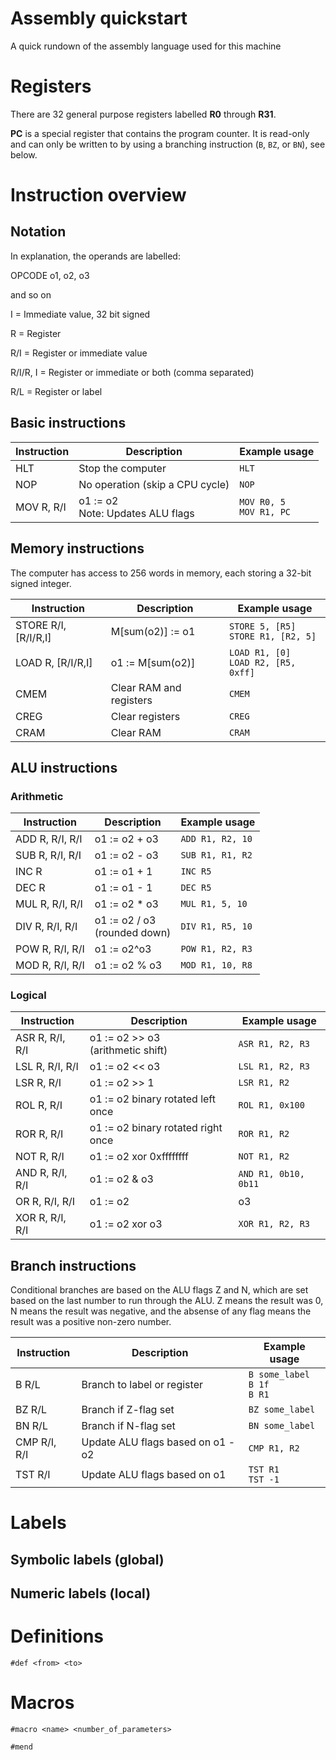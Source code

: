 # Assembly quickstart

A quick rundown of the assembly language used for this machine

# Registers

There are 32 general purpose registers labelled **R0** through **R31**.

**PC** is a special register that contains the program counter. It is read-only and can only be written to by using a branching instruction (`B`, `BZ`, or `BN`), see below.

# Instruction overview

## Notation

In explanation, the operands are labelled:

OPCODE o1, o2, o3

and so on

I = Immediate value, 32 bit signed

R = Register

R/I = Register or immediate value

R/I/R, I = Register or immediate or both (comma separated)

R/L = Register or label

## Basic instructions

Instruction | Description | Example usage
--- | --- | ---
HLT | Stop the computer | `HLT`
NOP | No operation (skip a CPU cycle) | `NOP`
MOV R, R/I | o1 := o2<br>Note: Updates ALU flags | `MOV R0, 5`<br>`MOV R1, PC`

## Memory instructions

The computer has access to 256 words in memory, each storing a 32-bit signed integer.

Instruction | Description | Example usage
--- | --- | ---
STORE R/I, [R/I/R,I] | M[sum(o2)] := o1 | `STORE 5, [R5]`<br>`STORE R1, [R2, 5]`|<br>`STORE PC, [0]`
LOAD R, [R/I/R,I] | o1 := M[sum(o2)] | `LOAD R1, [0]`<br>`LOAD R2, [R5, 0xff]`
CMEM | Clear RAM and registers | `CMEM`
CREG | Clear registers | `CREG`
CRAM | Clear RAM | `CRAM`

## ALU instructions

### Arithmetic

Instruction | Description | Example usage
--- | --- | ---
ADD R, R/I, R/I | o1 := o2 + o3 | `ADD R1, R2, 10`
SUB R, R/I, R/I | o1 := o2 - o3 | `SUB R1, R1, R2`
INC R | o1 := o1 + 1 | `INC R5`
DEC R | o1 := o1 - 1 | `DEC R5`
MUL R, R/I, R/I | o1 := o2 * o3 | `MUL R1, 5, 10`
DIV R, R/I, R/I | o1 := o2 / o3<br>(rounded down) | `DIV R1, R5, 10`
POW R, R/I, R/I | o1 := o2^o3 | `POW R1, R2, R3`
MOD R, R/I, R/I | o1 := o2 % o3 | `MOD R1, 10, R8`

### Logical

Instruction | Description | Example usage
--- | --- | ---
ASR R, R/I, R/I | o1 := o2 >> o3<br>(arithmetic shift) | `ASR R1, R2, R3`
LSL R, R/I, R/I | o1 := o2 << o3 | `LSL R1, R2, R3`
LSR R, R/I | o1 := o2 >> 1 | `LSR R1, R2`
ROL R, R/I | o1 := o2 binary rotated left once | `ROL R1, 0x100`
ROR R, R/I | o1 := o2 binary rotated right once | `ROR R1, R2`
NOT R, R/I | o1 := o2 xor 0xffffffff | `NOT R1, R2`
AND R, R/I, R/I | o1 := o2 & o3 | `AND R1, 0b10, 0b11`
OR R, R/I, R/I | o1 := o2 | o3 | `OR R1, R2, R3`
XOR R, R/I, R/I | o1 := o2 xor o3 | `XOR R1, R2, R3`

## Branch instructions

Conditional branches are based on the ALU flags Z and N, which are set based on the last number to run through the ALU. Z means the result was 0, N means the result was negative, and the absense of any flag means the result was a positive non-zero number.

Instruction | Description | Example usage
--- | --- | ---
B R/L | Branch to label or register | `B some_label`<br>`B 1f`<br>`B R1`
BZ R/L | Branch if Z-flag set | `BZ some_label`
BN R/L | Branch if N-flag set | `BN some_label`
CMP R/I, R/I | Update ALU flags based on o1 - o2 | `CMP R1, R2`
TST R/I | Update ALU flags based on o1 | `TST R1`<br>`TST -1`

# Labels

## Symbolic labels (global)

## Numeric labels (local)

# Definitions

`#def <from> <to>`

# Macros

`#macro <name> <number_of_parameters>`

`#mend`

